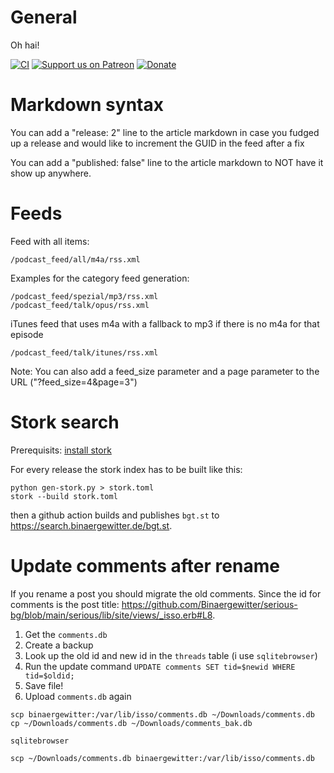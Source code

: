 # General

Oh hai!

[![CI](https://github.com/Binaergewitter/serious-bg/workflows/CI/badge.svg?branch=master)](https://github.com/Binaergewitter/serious-bg/actions/)
[![Support us on Patreon](http://ionicabizau.github.io/badges/patreon.svg)](https://www.patreon.com/Binaergewitter) 
[![Donate](https://img.shields.io/liberapay/patrons/Binaergewitter.svg?logo=liberapay)](https://liberapay.com/Binaergewitter)


# Markdown syntax
You can add a "release: 2" line to the article markdown in case you 
fudged up a release and would like to increment the GUID in the feed after a fix

You can add a "published: false" line to the article markdown to NOT have it
show up anywhere.

# Feeds
Feed with all items:

    /podcast_feed/all/m4a/rss.xml

Examples for the category feed generation:

    /podcast_feed/spezial/mp3/rss.xml
    /podcast_feed/talk/opus/rss.xml

iTunes feed that uses m4a with a fallback to mp3 if there is no m4a for that episode

    /podcast_feed/talk/itunes/rss.xml

Note: You can also add a feed_size parameter and a page parameter to the URL ("?feed_size=4&page=3")


# Stork search
Prerequisits: [install stork](https://stork-search.net/docs/install)

For every release the stork index has to be built like this:

```
python gen-stork.py > stork.toml
stork --build stork.toml
```

then a github action builds and publishes `bgt.st` to https://search.binaergewitter.de/bgt.st.

# Update comments after rename

If you rename a post you should migrate the old comments.
Since the id for comments is the post title: <https://github.com/Binaergewitter/serious-bg/blob/main/serious/lib/site/views/_isso.erb#L8>.

1. Get the `comments.db`
1. Create a backup
1. Look up the old id and new id in the `threads` table (i use `sqlitebrowser`)
1. Run the update command `UPDATE comments SET tid=$newid WHERE tid=$oldid;`
1. Save file!
1. Upload `comments.db` again


```
scp binaergewitter:/var/lib/isso/comments.db ~/Downloads/comments.db
cp ~/Downloads/comments.db ~/Downloads/comments_bak.db

sqlitebrowser

scp ~/Downloads/comments.db binaergewitter:/var/lib/isso/comments.db
```
